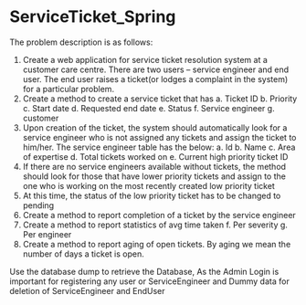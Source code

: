 # ServiceTicket_Spring

The problem description is as follows:
1. Create a web application for service ticket resolution system at a customer care centre.
There are two users – service engineer and end user.
The end user raises a ticket(or lodges a complaint in the system) for a particular problem.
2. Create a method to create a service ticket that has
a. Ticket ID
b. Priority
c. Start date
d. Requested end date
e. Status
f. Service engineer
g. customer
3. Upon creation of the ticket, the system should automatically look for a service engineer who
is not assigned any tickets and assign the ticket to him/her. The service engineer table has
the below:
a. Id
b. Name
c. Area of expertise
d. Total tickets worked on
e. Current high priority ticket ID
4. If there are no service engineers available without tickets, the method should look for those
that have lower priority tickets and assign to the one who is working on the most recently
created low priority ticket
5. At this time, the status of the low priority ticket has to be changed to pending
6. Create a method to report completion of a ticket by the service engineer
7. Create a method to report statistics of avg time taken
f. Per severity
g. Per engineer
8. Create a method to report aging of open tickets. By aging we mean the number of days a
ticket is open.

Use the database dump to retrieve the Database, As the Admin Login is important for registering any user or ServiceEngineer
and Dummy data for deletion of ServiceEngineer and EndUser


